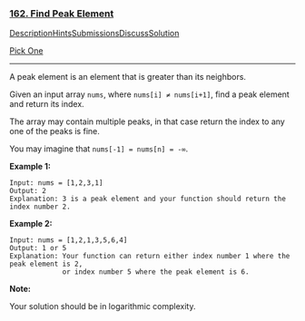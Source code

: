 ### [162. Find Peak Element](https://leetcode.com/problems/find-peak-element/description/)

[Description](https://leetcode.com/problems/find-peak-element/description/)[Hints](https://leetcode.com/problems/find-peak-element/hints/)[Submissions](https://leetcode.com/problems/find-peak-element/submissions/)[Discuss](https://leetcode.com/problems/find-peak-element/discuss/)[Solution](https://leetcode.com/problems/find-peak-element/solution/)

[Pick One](https://leetcode.com/problems/random-one-question/)

------

A peak element is an element that is greater than its neighbors.

Given an input array `nums`, where `nums[i] ≠ nums[i+1]`, find a peak element and return its index.

The array may contain multiple peaks, in that case return the index to any one of the peaks is fine.

You may imagine that `nums[-1] = nums[n] = -∞`.

**Example 1:**

```
Input: nums = [1,2,3,1]
Output: 2
Explanation: 3 is a peak element and your function should return the index number 2.
```

**Example 2:**

```
Input: nums = [1,2,1,3,5,6,4]
Output: 1 or 5 
Explanation: Your function can return either index number 1 where the peak element is 2, 
             or index number 5 where the peak element is 6.
```

**Note:**

Your solution should be in logarithmic complexity.